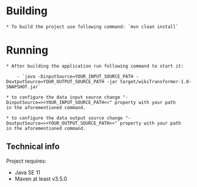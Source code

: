 # Building

    * To build the project use following command: `mvn clean install`

# Running

    * After building the application run following command to start it:

        - `java -DinputSource=YOUR_INPUT_SOURCE_PATH -DoutputSource=YOUR_OUTPUT_SOURCE_PATH -jar target/wikiTransformer-1.0-SNAPSHOT.jar`

    * to configure the data input source change "-DinputSource=>>YOUR_INPUT_SOURCE_PATH<<" property with your path
    in the aforementioned command.

    * to configure the data output source change "-DoutputSource=>>YOUR_OUTPUT_SOURCE_PATH<<" property with your path
    in the aforementioned command.

## Technical info
Project requires:
- Java SE 11
- Maven at least v3.5.0
